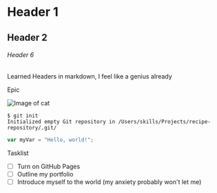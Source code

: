 # Header 1
## Header 2
###### Header 6


Learned Headers in markdown, I feel like a genius already

Epic

![Image of cat](https://img.freepik.com/premium-photo/close-up-portrait-cat-with-two-different-colored-eyes_1048944-2809194.jpg)

```
$ git init
Initialized empty Git repository in /Users/skills/Projects/recipe-repository/.git/
```

``` javascript
var myVar = "Hello, world!";
```


Tasklist

- [ ] Turn on GitHub Pages
- [ ] Outline my portfolio
- [ ] Introduce myself to the world (my anxiety probably won't let me)
